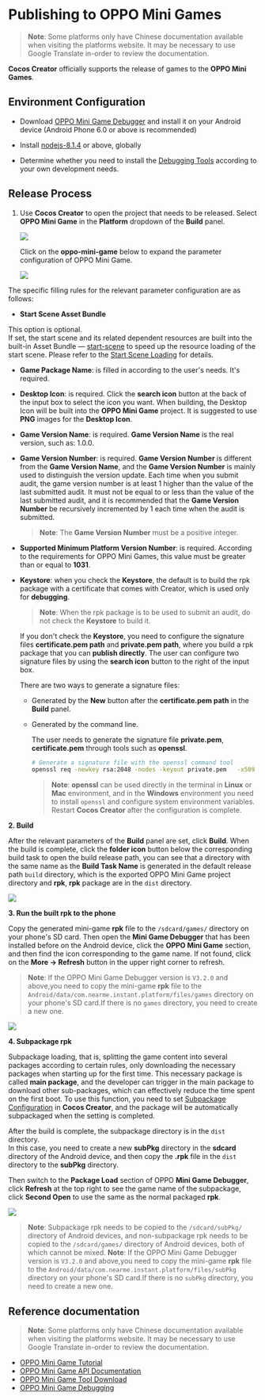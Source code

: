 # Publishing to OPPO Mini Games

> **Note**: Some platforms only have Chinese documentation available when visiting the platforms website. It may be necessary to use Google Translate in-order to review the documentation.

__Cocos Creator__ officially supports the release of games to the **OPPO Mini Games**.

## Environment Configuration

- Download [OPPO Mini Game Debugger](https://cdofs.oppomobile.com/cdo-activity/static/201810/26/quickgame/documentation/#/games/use) and install it on your Android device (Android Phone 6.0 or above is recommended)

- Install [nodejs-8.1.4](https://nodejs.org/en/download/) or above, globally

- Determine whether you need to install the [Debugging Tools](https://cdofs.oppomobile.com/cdo-activity/static/201810/26/quickgame/documentation/games/use.html) according to your own development needs.

## Release Process

1. Use **Cocos Creator** to open the project that needs to be released. Select **OPPO Mini Game** in the **Platform** dropdown of the **Build** panel.

    ![](./oppo-mini-game/build_options.jpg)

    Click on the **oppo-mini-game** below to expand the parameter configuration of OPPO Mini Game.

    ![](./oppo-mini-game/oppo_options.png)

The specific filling rules for the relevant parameter configuration are as follows:

- **Start Scene Asset Bundle**

This option is optional.<br>
If set, the start scene and its related dependent resources are built into the built-in Asset Bundle — [start-scene](../asset-manager/bundle.md#the-built-in-asset-bundle) to speed up the resource loading of the start scene. Please refer to the [Start Scene Loading](#speed-up-the-loading-of-the-start-scene) for details.

- **Game Package Name**: is filled in according to the user's needs. It's required.

- **Desktop Icon**: is required. Click the **search icon** button at the back of the input box to select the icon you want. When building, the Desktop Icon will be built into the **OPPO Mini Game** project. It is suggested to use **PNG** images for the **Desktop Icon**.

- **Game Version Name**: is required. **Game Version Name** is the real version, such as: 1.0.0.

- **Game Version Number**: is required. **Game Version Number** is different from the **Game Version Name**, and the **Game Version Number** is mainly used to distinguish the version update. Each time when you submit audit, the game version number is at least 1 higher than the value of the last submitted audit. It must not be equal to or less than the value of the last submitted audit, and it is recommended that the **Game Version Number** be recursively incremented by 1 each time when the audit is submitted.

  > **Note**: The **Game Version Number** must be a positive integer.

- **Supported Minimum Platform Version Number**: is required. According to the requirements for OPPO Mini Games, this value must be greater than or equal to **1031**.

- **Keystore**: when you check the **Keystore**, the default is to build the rpk package with a certificate that comes with Creator, which is used only for **debugging**.

  > **Note**: When the rpk package is to be used to submit an audit, do not check the **Keystore** to build it.
  
  If you don't check the **Keystore**, you need to configure the signature files **certificate.pem path** and **private.pem path**, where you build a rpk package that you can **publish directly**. The user can configure two signature files by using the **search icon** button to the right of the input box.

  There are two ways to generate a signature files:

  - Generated by the **New** button after the **certificate.pem path** in the **Build** panel.

  - Generated by the command line.

      The user needs to generate the signature file **private.pem**, **certificate.pem** through tools such as **openssl**.

      ```bash
      # Generate a signature file with the openssl command tool
      openssl req -newkey rsa:2048 -nodes -keyout private.pem   -x509 -days 3650 -out certificate.pem
      ```

      > **Note**: **openssl** can be used directly in the terminal in **Linux** or **Mac** environment, and in the **Windows** environment you need to install `openssl` and configure system environment variables. Restart **Cocos Creator** after the configuration is complete.

**2. Build**

After the relevant parameters of the **Build** panel are set, click **Build**. When the build is complete, click the **folder icon** button below the corresponding build task to open the build release path, you can see that a directory with the same name as the **Build Task Name** is generated in the default release path `build` directory, which is the exported OPPO Mini Game project directory and **rpk**, **rpk** package are in the `dist` directory.

![](./oppo-mini-game/package.jpg)

**3. Run the built rpk to the phone**

Copy the generated mini-game **rpk** file to the `/sdcard/games/` directory on your phone's SD card. Then open the **Mini Game Debugger** that has been installed before on the Android device, click the **OPPO Mini Game** section, and then find the icon corresponding to the game name. If not found, click on the **More -> Refresh** button in the upper right corner to refresh.

  > **Note**: If the OPPO Mini Game Debugger version is `V3.2.0` and above,you need to copy the mini-game **rpk** file to the `Android/data/com.nearme.instant.platform/files/games` directory on your phone's SD card.If there is no `games` directory, you need to create a new one.

![](./oppo-mini-game/rpk_games.jpg)

**4. Subpackage rpk**

Subpackage loading, that is, splitting the game content into several packages according to certain rules, only downloading the necessary packages when starting up for the first time. This necessary package is called **main package**, and the developer can trigger in the main package to download other sub-packages, which can effectively reduce the time spent on the first boot. To use this function, you need to set [Subpackage Configuration](../../asset/subpackage.md) in **Cocos Creator**, and the package will be automatically subpackaged when the setting is completed.

After the build is complete, the subpackage directory is in the `dist` directory. <br>
In this case, you need to create a new **subPkg** directory in the **sdcard** directory of the Android device, and then copy the **.rpk** file in the `dist` directory to the **subPkg** directory.

Then switch to the **Package Load** section of OPPO **Mini Game Debugger**, click **Refresh** at the top right to see the game name of the subpackage, click **Second Open** to use the same as the normal packaged **rpk**.

![](./oppo-mini-game/run_subpackage.jpg)

> **Note**: Subpackage rpk needs to be copied to the `/sdcard/subPkg/` directory of Android devices, and non-subpackage rpk needs to be copied to the `/sdcard/games/` directory of Android devices, both of which cannot be mixed.
> **Note**: If the OPPO Mini Game Debugger version is `V3.2.0` and above,you need to copy the mini-game **rpk** file to the `Android/data/com.nearme.instant.platform/files/subPkg` directory on your phone's SD card.If there is no `subPkg` directory, you need to create a new one.

## Reference documentation

> **Note**: Some platforms only have Chinese documentation available when visiting the platforms website. It may be necessary to use Google Translate in-order to review the documentation.

- [OPPO Mini Game Tutorial](https://cdofs.oppomobile.com/cdo-activity/static/201810/26/quickgame/documentation/games/quickgame.html)
- [OPPO Mini Game API Documentation](https://cdofs.oppomobile.com/cdo-activity/static/201810/26/quickgame/documentation/feature/account.html)
- [OPPO Mini Game Tool Download](https://cdofs.oppomobile.com/cdo-activity/static/201810/26/quickgame/documentation/games/use.html)
- [OPPO Mini Game Debugging](https://cdofs.oppomobile.com/cdo-activity/static/201810/26/quickgame/documentation/games/debug.html)
